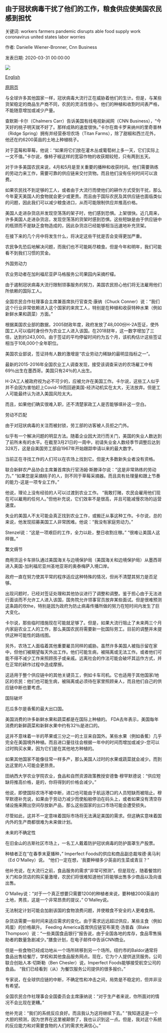 ## 由于冠状病毒干扰了他们的工作，粮食供应使美国农民感到担忧

关键词: workers farmers pandemic disrupts able food supply work coronavirus united states labor worries

作者: Danielle Wiener-Bronner, Cnn Business

发表日期: 2020-03-31 00:00:00

![](https://cdn.cnn.com/cnnnext/dam/assets/200330120403-01-agricultural-laborer-california-0327-super-tease.jpg)

[English](Food%20supply%20worries%20farmers%20in%20US%20as%20coronavirus%20disrupts%20their%20work.md)

[原网页](https://edition.cnn.com/2020/03/31/business/food-supply-disruption-coronavirus-us/index.html)

与全球许多其他国家一样，冠状病毒大流行正在威胁着他们的生计。但是，与某些货架稳定的商品生产商不同，农民的灵活性很小。他们的种植和收割时间表严格，不能随意增加或减少产量。

查默斯·卡尔（Chalmers Carr）告诉美国有线电视新闻网（CNN Business），“今天好的桃子明天就不好了。那样成熟的速度很快。”卡尔在南卡罗来纳州的里奇普林（Ridge Spring）拥有并经营泰坦农场（Titan Farms），除了甜椒和西兰花外，他还在约6200英亩的土地上种植桃子。

对于蓝莓和草莓，他说：“如果将它们放在灌木丛或葡萄树上多一天，它们实际上一文不值。”卡尔说，像柿子椒这样的宽容作物的收获期较短，只有两到五天。

对于许多美国农民来说，4月和5月是至关重要的播种和收获时间。他们需要熟练的劳动力来工作，需要可靠的供应链来交付货物。而且他们没有任何时间可以浪费。

如果农民找不到足够的工人，或者由于大流行而使他们的耕作方式受到干扰，那么今年夏天美国人的食物就会更少或更贵。而且由于国际农民及其供应链也面临类似的问题，因此我们可以减少粮食进口，从而可能限制供应并推高价格。

美国人走进杂货店并发现空荡荡的架子时，他们感到恐惧。上架很快。近几周来，许多美国人走进杂货店，发现空荡荡的货架时感到恐惧。这些短缺是由于供应链中的瓶颈而不是缺乏食物造成的，因此杂货店已经能够相当迅速地补充货架。

在接下来的几个月中将发生什么，将决定这些干扰是否会变得更加严重。

农民争先恐后地解决问题，而我们也不可能耗尽粮食。但是今年和明年，我们可能看不到我们习惯的赏金。

外国劳动力

农业劳动者在加利福尼亚萨马格服务公司果园内采摘柠檬。

由于遏制冠状病毒大流行限制领事服务的努力，美国农民担心他们将无法雇用他们所依赖的国际工人。

全国农民合作社理事会主席兼首席执行官查克·康纳（Chuck Conner）说：“我们这个行业非常依赖进入这个国家的来宾工人，特别是在种植和收获特种水果（例如新鲜水果和蔬菜）方面。”

根据美国农业部的数据，2005财政年度，政府发放了48,000份H-2A签证，使外国工人可以临时身份作为农业工人进入该国。在2018财年，这一数字增加了三倍，达到约243,000。由于签证的平均停留时间约为五个月，该机构估计这些签证相当于108,000个全年职位。

美国农业部说，签证持有人数的激增是“农业劳动力稀缺的最明显指标之一”。

最新的2015-2016年全国农业工人调查发现，接受该调查采访的农场雇工中有69％出生在墨西哥。美国只有24％的人出生。

H-2A工人被政府视为必不可少的，应被允许在美国工作。卡尔说，这些工人似乎并不会因为害怕赶上Covid-19而回避美国-经济动机实在太大，无法放弃。但是工人可能最终认为进入美国风险太大。

而且，如果他们确实很难入职，还不清楚家政工人是否能够填补这一空白。

劳动不匹配

由于对冠状病毒的关注而被封锁，劳工部的访客被人员拒之门外。

似乎有一个解决问题的明显方法。随着企业因大流行而关门，美国的失业人数达到了前所未有的水平。在截至3月21日的一周中，初请失业金人数经季节调整后达到328万，这是自美国劳工部自1967年开始跟踪申请以来的最大数字。

当前正在寻找工作的人们可以在农场上找到它。但是大多数新失业者没有资格。

联合新鲜农产品协会主席兼首席执行官汤姆·斯滕泽尔说：“这是非常熟练的劳动力。” “如果您是采摘桃子的人，则不同于草莓采摘器。而且具有处理量和跟上节奏的能力-这是一项专业工作。”

他说，理论上没有经验的人可以过渡到农业工作。 “我敢打赌，农民会雇用他们现在可以雇用的任何人。”但他补充说，它们效率不是很高，并且可能减慢农场的运营速度。

失业的美国人不太可能会真正找到农业工作，或搬迁从事这种工作。卡尔说，总的来说，他发现招募美国工人非常困难。他说：“我没有家庭劳动力。”

Stenzel说：“这是一项艰巨的工作，全力以赴，整日收割庄稼。” “很难让美国人这样做。”

繁文缛节

商用货运卡车排队通过美国海关与边境保护局（美国海关和边境保护局）从墨西哥进入美国-加利福尼亚州圣地亚哥的奥泰梅萨入境口岸。

政府一直在努力使其平常的程序适应这种特殊的情况，但尚不清楚其努力是否足够。

出现问题时，已经对签证处理和其他协议进行了调整和调整。鉴于担心由于无法进行面谈而不允许工人进入该国，国务院允许领事官员放弃某些面试。但是很难预测这条路的坎the，特别是因为政府为防止病毒传播所做的努力在短时间内发生了巨大变化。

卡尔说，那些临时措施现在可能就足够了。但是，如果大流行阻止了未来两三个月内家庭农业工人的工作，那么美国农民将需要新一批国际劳工。目前的调整并未提供这种可能性的路线图。

另外，农场工人面临着其他重要雇员同样的威胁。虽然许多美国人被指示留在家中，但他们被期望每天外出工作。他们可能生病，被隔离或无法工作。或者他们可能不得不减少工作来照顾孩子或亲戚。远离社会的作法可能会破坏其运作方式，并在正常的耕作过程中造成摩擦。

这适用于整个供应链中的其他关键员工，例如卡车司机。它也适用于其他国家/地区的农民：他们也可能生病，被隔离或必须待在家里照顾亲人，而且他们自己的供应链中断也要考虑。

国际破坏

厄瓜多尔是香蕉的最大出口国。

美国消费的许多新鲜水果和蔬菜都是在国际上种植的。 FDA去年表示，美国每年消费的新鲜蔬菜和新鲜水果中约有32％是进口的。

这并不意味着一半的苹果或三分之一的土豆来自国外。某些水果（例如香蕉）几乎完全在美国境外种植。而且进口量往往会根据一年中的时间而增加或减少-您可以过时购买水果，因为它们是在其他地方种植的。

如果其他国家不能像往常一样多产，那么美国人过时的水果或蔬菜就会减少。而到达这里的人可能会更昂贵。

田纳西大学农业学院农业，食品和自然资源政策教授安德鲁·穆罕默德说：“供应短缺将推高价格，是的，你将得到的价格会减少。”

他说，即使国际农场不被中断，进口也可能由于航运港口的人员短缺而被阻止。穆罕默德补充说，如果由于劳动力减少而使船舶停泊在码头上，或者如果没有清空存储设施来腾出空间存放新产品，那么这些国家的出口市场可能会遭受损失。

尽管如此，这并不一定意味着国际市场将无法满足美国的需求。但这确实意味着国内外的生产商都很难为未来做计划。

未来的不确定性

在旧金山的古斯社区市场上，一名工人戴着防护冠状病毒的防护面罩生产股票。

种植者正在“在春季末夏播种，” Imperfect Foods的供应和商品副总裁埃德·奥马利（Ed O'Malley）说。 “他们一定在想，'我要种植多少英亩的生菜或青豆？”

他补充说，在大流行之前，食品服务的需求“非常可预测”。但是现在，随着餐馆的关门和杂货店的购买量激增，农民们将很难知道他们将能够出售多少商品以及向谁出售。

O'Malley说：“对于一个真正想要只需要1200的种植者来说，要种植2000英亩的土地，男孩，这是一个非常昂贵的提议，” O'Malley说。

无法制定计划可能会加剧该国的食物浪费问题，并使粮食不安全的人更难食用。

杂货店需要一些时间来适应需求的变化。由于需求远远超过供应，某些主食（例如鸡蛋）的价格飙升。 Feeding America首席供应链官布莱克·汤普森（Blake Thompson）说：“一些美国食品银行“报告说，由于全国各地的库存，食品零售捐助者的数量急剧减少。”膳食计划，在电子邮件中告诉CNN商业。

但是一些食物已经成功地从一个场所转移到另一个场所。纽约市的Baldor通常将食品出售给餐厅，学校和其他食品服务网点。现在，它为个人提供送货服务。公司联合创始人本·切斯勒（Ben Chesler）说，Imperfect Foods能够接受航空公司的食品。 “我们已经看到（从）为餐饮服务公司提供的很多报价。”

专家说，在全球供应链的中断，不确定性和冲击之间，局势是不稳定的，但并非没有希望。

全国农民合作社理事会全国委员会主席康纳说：“对于生产者来说，你所面对的情况不会比现在更糟。”

他补充说：“我们的系统反应良好。而且我认为这将继续下去。” “我知道这是一个大胆的预测，因为世界在这里被颠倒了，我也认识到这一点。但是，我对这个系统的反应能力和对需要食物的人们的需求充满信心。”
